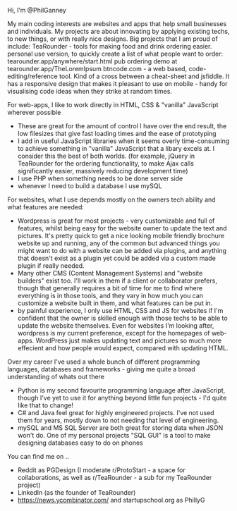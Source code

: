 Hi, I’m @PhilGanney

My main coding interests are websites and apps that help small businesses and individuals. 
My projects are about innovating by applying existing techs, to new things, or with really nice designs.
Big projects that I am proud of include:
TeaRounder - tools for making food and drink ordering easier.
    personal use version, to quickly create a list of what people want to order: tearounder.app/anywhere/start.html
    pub ordering demo at tearounder.app/TheLoremIpsum
btncode.com - a web based, code-editing/reference tool. Kind of a cross between a cheat-sheet and jsfiddle. It has a responsive design that makes it pleasant to use on mobile - handy for visualising code ideas when they strike at random times.

For web-apps, I like to work directly in HTML, CSS & "vanilla" JavaScript wherever possible
   - These are great for the amount of control I have over the end result, the low filesizes that give fast loading times and the ease of prototyping
   - I add in useful JavaScript libraries when it seems overly time-consuming to achieve something in "vanilla" JavaScript that a libary excels at. I consider this the best of both worlds. (for example, jQuery in TeaRounder for the ordering functionality, to make Ajax calls significantly easier, massively reducing development time)
   - I use PHP when something needs to be done server side
   - whenever I need to build a database I use mySQL

For websites, what I use depends mostly on the owners tech ability and what features are needed:
   - Wordpress is great for most projects - very customizable and full of features, whilst being easy for the website owner to update the text and pictures. It's pretty quick to get a nice looking mobile friendly brochure website up and running, any of the common but advanced things you might want to do with a website can be added via plugins, and anything that doesn't exist as a plugin yet could be added via a custom made plugin if really needed.
   - Many other CMS (Content Management Systems) and "website builders" exist too. I'll work in them if a client or collaborator prefers, though that generally requires a bit of time for me to find where everything is in those tools, and they vary in how much you can customize a website built in them, and what features can be put in.
   - by painful experience, I only use HTML, CSS and JS for websites if I'm confident that the owner is skilled enough with those techs to be able to update the website themselves. Even for websites I'm looking after, wordpress is my current preference, except for the homepages of web-apps. WordPress just makes updating text and pictures so much more effecient and how people would expect, compared with updating HTML.
   
Over my career I've used a whole bunch of different programming languages, databases and frameworks - giving me quite a broad understanding of whats out there
   - Python is my second favourite programming language after JavaScript, though I've yet to use it for anything beyond little fun projects - I'd quite like that to change!
   - C# and Java feel great for highly engineered projects. I've not used them for years, mostly down to not needing that level of engineering.
   - mySQL and MS SQL Server are both great for storing data when JSON won't do. One of my personal projects "SQL GUI" is a tool to make designing databases easy to do on phones
 
You can find me on ..
 - Reddit as PGDesign (I moderate r/ProtoStart - a space for collaborations, as well as r/TeaRounder - a sub for my TeaRounder project)
 - LinkedIn (as the founder of TeaRounder)
 - https://news.ycombinator.com/ and startupschool.org as PhillyG

<!---
PhilGanney/PhilGanney is a ✨ special ✨ repository because its `README.md` (this file) appears on your GitHub profile.
You can click the Preview link to take a look at your changes.
--->

